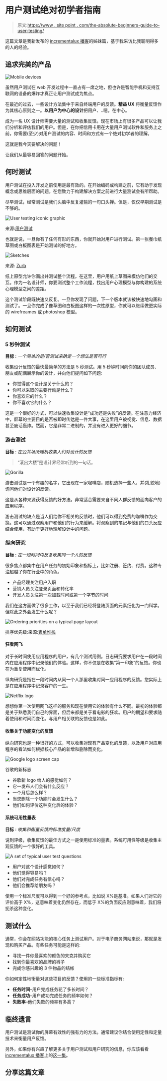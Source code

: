 # 用户测试绝对初学者指南

> 原文:[https://www . site point . com/the-absolute-beginners-guide-to-user-testing/](https://www.sitepoint.com/the-absolute-beginners-guide-to-user-testing/)

这篇文章是我新发布的 [incrementalux 播客](http://incrementalux.com/podcast)的姊妹篇，基于我采访比我聪明得多的人的经验。

## 追求完美的产品

![Mobile devices](../Images/f635c997dd358c5ddde439bc3f8fdd5b.png)

虽然用户测试在 web 开发过程中一直占有一席之地，但也许是智能手机和支持互联网的设备的爆炸才真正让用户测试成为焦点。

在最近的过去，一些设计方法集中于来自终端用户的反馈。**精益 UX** 将衡量反馈作为其核心原则之一。**以用户为中心的设计**把用户、..嗯，在中心。

成为一名 UX 设计师需要大量的测试和收集反馈。现在市场上有很多产品可以让我们分析和评估我们的用户。但是，在你把信用卡用在大量用户测试软件和服务上之前，你需要(至少)对用户测试的内容、时间和方式有一个绝对初学者的理解。

这就是我今天要解决的问题！

让我们从最容易回答的问题开始。

## 何时测试

用户测试在投入开发之前使用是最有效的。在开始编码或构建之前，它有助于发现概念或思维层面的问题。在您致力于构建解决方案之前进行大量测试会有所帮助。

尽早测试，经常测试是我们头脑中反复灌输的一句口头禅。但是，仅仅早期测试是不够的。

![User testing iconic graphic](../Images/937670f16221572d646c102f13bc892f.png)

来源:[用户测试](https://www.usertesting.com/blog/2015/04/14/4-reasons-why-you-should-user-test-your-product/)

也就是说，一旦你有了任何有形的东西，你就开始对用户进行测试。第一张餐巾纸草图或白板图表是开始测试的好地方。

![Sketches](../Images/65f5cecdc417a2e326de4a1af7fc9967.png)

来源: [Zurb](http://zurb.com/article/917/how-much-life-does-the-paper-napkin-sketc)

纸上原型允许你画出并测试整个流程。在这里，用户用纸上草图来模仿他们的交互。作为一名设计师，你要测试整个工作流程，找出用户心理模型与你构建的系统心理模型之间的差距。

这个测试阶段既快速又反复。一旦你发现了问题，下一个版本就该被快速地勾画和测试了。一旦你完成了像草图和白板图这样的一次性原型，你就可以继续做更实际的 wirefreames 或 photoshop 模型。

## 如何测试

### 5 秒钟测试

**目标** : *一个简单的是/否测试来确定一个想法是否可行*

收集设计反馈的最快最简单的方法是 5 秒测试。用 5 秒钟时间向你的团队成员、朋友或配偶展示你的设计，并向他们提问如下问题:

*   你觉得这个设计是关于什么的？
*   你可以采取的主要行动是什么？
*   你喜欢它的什么？
*   你不喜欢它的什么？

这是一个很好的方式，可以快速收集设计是“成功还是失败”的反馈。在注意力经济中，屏幕的主要目的是否被即时传达是一件大事，在这里用户被视觉、信息、数据甚至废话轰炸。然而，它是非常二进制的，并没有进入更好的细节。

### 游击测试

**目标** : *在公共场所随机收集人们对设计的反馈*

> “滚出大楼”是设计界经常听到的一句话。

![Gorilla](../Images/81b05d9b2b504cf43c2f690673a7145a.png)

游击测试是一个有趣的名字，它出现在一家咖啡店，随机选择一些人，并(礼貌地)询问他们对设计的反馈。

这是从各种来源获得反馈的好方法。非常适合需要来自不同人群反馈的面向客户的应用程序。

游击测试的缺点是当人们给你不相关的反馈时，他们可以得到免费的咖啡作为交换。这可以通过观察用户和他们的行为来缓解。将观察到的笔记与他们的口头反应结合使用，有助于更好地理解设计中的问题。

### 纵向研究

**目标** : *在一段时间内反复收集同一个人的反馈*

很多焦点都集中在用户任务的初始印象和指标上，比如注册、签约、付费。这种专注超越了你在行业中的角色。

*   产品经理关注用户入职
*   营销人员关注登录页面和转化率
*   开发人员关注第一次加载时间或第一个字节的时间

我们在这方面做了很多工作，以至于我们已经将登陆页面的元素细化为一门科学。但除此之外会发生什么呢？

![Ordering priorities on a typical page layout ](../Images/dae09e4aab27422e293f99ae002f49a1.png)

排序优先级:来源:[表单堆栈](https://www.formstack.com/the-anatomy-of-a-perfect-landing-page)

#### 狂看网飞

对于长时间使用应用程序的用户，有几个测试用例。日志研究要求用户在一段时间内在应用程序中记录他们的体验。这样，你不仅是在收集“第一印象”的反馈。你也在为重复使用而优化。

纵向研究是指在一段时间内从同一个人那里收集对同一应用程序的反馈。您实际上是在应用程序中记录客户的一生。

![Netflix logo](../Images/1840db7f12cc2e157759b6899b2afde5.png)

想想你第一次使用网飞这样的服务和现在使用它的体验有什么不同。最初的体验都是关于熟悉我们自己的界面，但后来都是关于看电影的狂欢。用户的期望和要求随着使用和时间而变化。与用户相关联的反馈也是如此。

#### 收集关于功能变化的反馈

纵向研究也是一种很好的方式，可以收集对现有产品变化的反馈，以及用户对应用程序的看法如何根据核心产品的新增和删除而变化。

![Google logo screen cap](../Images/c1d7b2df548ebadf998e310d37b6b2e0.png)

谷歌的新标志

*   谷歌新 logo 给人的感觉如何？
*   它一发布人们会有什么反应？
*   一个月后怎么样？
*   当您删除一个功能时会发生什么？
*   他们如何评价这种变化后的体验？

#### 系统可用性量表

**目标** : *收集和衡量反馈的标准度量/尺度*

说到评级，收集反馈的最佳方式之一是使用标准的量表。系统可用性等级是收集主观反馈的一个很好的工具。

![A set of typical user test questions](../Images/c3e2397497f139825b12577421959466.png)

*   用户对这个设计感觉如何？
*   他们觉得容易吗？
*   他们对完成任务有信心吗？
*   他们会推荐给朋友吗？

使用一个标准尺度可以得到一个好的参考点，比如说 X%是基准。如果人们对它的评价高于 X%，这意味着变化仍然存在，而低于 X%的负面反应则意味着，我们将扼杀这种变化。

## 测试什么

通常，你会在网站功能的核心任务上测试用户。对于电子商务网站来说，那就是发现和购买产品。有些任务可能是这样的:

*   寻找一件你最喜欢的颜色的夹克并购买它
*   找到你最喜欢的品牌的裤子
*   完成你感兴趣的 3 件物品的结帐

你如何定性地衡量对这些项目的反馈？使用的一些标准指标有:

*   **任务时间**–用户完成任务花了多长时间？
*   **任务成功**–用户成功完成任务的频率如何？
*   **失败率**–他们失败的频率有多高？

## 临终遗言

用户测试是测试你的屏幕有效性的强有力的方法。通常建议你结合使用定性和定量技术来衡量用户反馈。

另外，如果你有兴趣了解更多关于用户测试和用户研究的信息，你应该看看 [incrementalux 播客](http://incrementalux.com)上的[这一集](http://incrementalux.com/podcast/user-research-with-danielle-smith/)。

## 分享这篇文章